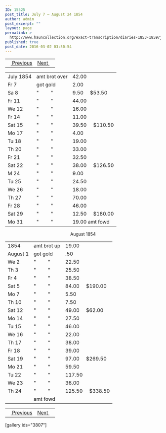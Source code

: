 ```yaml
---
ID: 15525
post_title: July 7 – August 24 1854
author: admin
post_excerpt: ""
layout: page
permalink: >
  http://www.hauncollection.org/exact-transcription/diaries-1853-1859/july-7-august-24-1854/
published: true
post_date: 2016-03-02 03:50:54
---
```

<table style="width: 100%;" align="center">
<tbody>
<tr>
<td><a href="http://www.hauncollection.org/version-2/diaries-1853-1859/may-27-july-6-1854/"><img src="https://lh3.googleusercontent.com/-EFJpxxNiPNw/VqgtWBCZrMI/AAAAAAAAAFU/WfY4lPFWWkg/s800-Ic42/Soeb-Plain-Arrows-8-10px.png" alt="" width="10" height="10" /> Previous</a></td>
<td style="text-align: right;"><a href="http://www.hauncollection.org/version-2/diaries-1853-1859/august-25-november-3-1854/">Next <img src="https://lh3.googleusercontent.com/-67k0cYlpXHw/VqgtWKz1MXI/AAAAAAAAAFU/k9PW_Piyurk/s800-Ic42/Soeb-Plain-Arrows-5-10px.png" alt="" width="10" height="10" /></a></td>
</tr>
</tbody>
</table>
<table style="width: 100%;">
<tbody>
<tr>
<td>July
1854</td>
<td>amt brot over</td>
<td>42.00</td>
</tr>
<tr>
<td>Fr 7</td>
<td>got gold</td>
<td>2.00</td>
</tr>
<tr>
<td>Sa 8</td>
<td>"         "</td>
<td>9.50     $53.50</td>
</tr>
<tr>
<td>Fr 11</td>
<td>"         "</td>
<td>44.00</td>
</tr>
<tr>
<td>We 12</td>
<td>"         "</td>
<td>16.00</td>
</tr>
<tr>
<td>Fr 14</td>
<td>"         "</td>
<td>11.00</td>
</tr>
<tr>
<td>Sat 15</td>
<td>"         "</td>
<td>39.50     $110.50</td>
</tr>
<tr>
<td>Mo 17</td>
<td>"         "</td>
<td>4.00</td>
</tr>
<tr>
<td>Tu 18</td>
<td>"         "</td>
<td>19.00</td>
</tr>
<tr>
<td>Th 20</td>
<td>"         "</td>
<td>33.00</td>
</tr>
<tr>
<td>Fr 21</td>
<td>"         "</td>
<td>32.50</td>
</tr>
<tr>
<td>Sat 22</td>
<td>"         "</td>
<td>38.00     $126.50</td>
</tr>
<tr>
<td>M 24</td>
<td>"         "</td>
<td>9.00</td>
</tr>
<tr>
<td>Tu 25</td>
<td>"         "</td>
<td>24.50</td>
</tr>
<tr>
<td>We 26</td>
<td>"         "</td>
<td>18.00</td>
</tr>
<tr>
<td>Th 27</td>
<td>"         "</td>
<td>70.00</td>
</tr>
<tr>
<td>Fr 28</td>
<td>"         "</td>
<td>46.00</td>
</tr>
<tr>
<td>Sat 29</td>
<td>"         "</td>
<td>12.50     $180.00</td>
</tr>
<tr>
<td>Mo 31</td>
<td>"         "</td>
<td>19.00 amt fowd</td>
</tr>
</tbody>
</table>
<p style="text-align: center;">August 1854</p>

<table style="width: 100%;">
<tbody>
<tr>
<td>1854</td>
<td>amt brot up</td>
<td>19.00</td>
</tr>
<tr>
<td>August 1</td>
<td>got gold</td>
<td>.50</td>
</tr>
<tr>
<td>We 2</td>
<td>"         "</td>
<td>22.50</td>
</tr>
<tr>
<td>Th 3</td>
<td>"         "</td>
<td>25.50</td>
</tr>
<tr>
<td>Fr 4</td>
<td>"         "</td>
<td>38.50</td>
</tr>
<tr>
<td>Sat 5</td>
<td>"         "</td>
<td>84.00     $190.00</td>
</tr>
<tr>
<td>Mo 7</td>
<td>"         "</td>
<td>5.50</td>
</tr>
<tr>
<td>Th 10</td>
<td>"         "</td>
<td>7.50</td>
</tr>
<tr>
<td>Sat 12</td>
<td>"         "</td>
<td>49.00     $62.00</td>
</tr>
<tr>
<td>Mo 14</td>
<td>"         "</td>
<td>27.50</td>
</tr>
<tr>
<td>Tu 15</td>
<td>"         "</td>
<td>46.00</td>
</tr>
<tr>
<td>We 16</td>
<td>"         "</td>
<td>22.00</td>
</tr>
<tr>
<td>Th 17</td>
<td>"         "</td>
<td>38.00</td>
</tr>
<tr>
<td>Fr 18</td>
<td>"         "</td>
<td>39.00</td>
</tr>
<tr>
<td>Sat 19</td>
<td>"         "</td>
<td>97.00     $269.50</td>
</tr>
<tr>
<td>Mo 21</td>
<td>"         "</td>
<td>59.50</td>
</tr>
<tr>
<td>Tu 22</td>
<td>"         "</td>
<td>117.50</td>
</tr>
<tr>
<td>We 23</td>
<td>"         "</td>
<td>36.00</td>
</tr>
<tr>
<td>Th 24</td>
<td>"         "</td>
<td>125.50     $338.50</td>
</tr>
<tr>
<td></td>
<td>amt fowd</td>
<td></td>
</tr>
</tbody>
</table>
<table style="width: 100%;" align="center">
<tbody>
<tr>
<td><a href="http://www.hauncollection.org/version-2/diaries-1853-1859/may-27-july-6-1854/"><img src="https://lh3.googleusercontent.com/-EFJpxxNiPNw/VqgtWBCZrMI/AAAAAAAAAFU/WfY4lPFWWkg/s800-Ic42/Soeb-Plain-Arrows-8-10px.png" alt="" width="10" height="10" /> Previous</a></td>
<td style="text-align: right;"><a href="http://www.hauncollection.org/version-2/diaries-1853-1859/august-25-november-3-1854/">Next <img src="https://lh3.googleusercontent.com/-67k0cYlpXHw/VqgtWKz1MXI/AAAAAAAAAFU/k9PW_Piyurk/s800-Ic42/Soeb-Plain-Arrows-5-10px.png" alt="" width="10" height="10" /></a></td>
</tr>
</tbody>
</table>
[gallery ids="3807"]

&nbsp;
